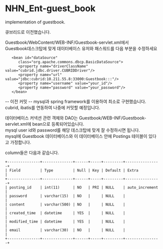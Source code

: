 NHN_Ent-guest_book
==================



implementation of guestbook.

큐브리드로 이전했습니다.

Guestbook/WebContent/WEB-INF/Guestbook-servlet.xml에서  
Guestbook데스크탑에 맞게 데이터베이스 유저와 패스워드를 다음 부분을 수정하세요

```
   <bean id="dataSource" 
      class="org.apache.commons.dbcp.BasicDataSource">
      <property name="driverClassName" value="cubrid.jdbc.driver.CUBRIDDriver"/>
      <property name="url" value="jdbc:cubrid:10.211.55.8:33000:Guestbook:::"/>
      <property name="username" value="your_id"/>
      <property name="password" value="your_password"/>
   </bean>
```
   

-- 이전 커밋 --
mysql과 spring framework를 이용하여 최소로 구현했습니다.  
cubrid, ibatis를 연동하여 나중에 커밋할 예정입니다.  

데이터베이스 커넥션 관련 객체와 DAO는 Guestbook/WEB-INF/Guestbook-servlet.xml에 bean으로 등록되어있습니다.  
mysql user id와 password를 해당 데스크탑에 맞게 잘 수정하시면 됩니다.  
mysql에 Guestbook 데이터베이스와 이 데이터베이스 안에 Postings 테이블이 있다고 가정합니다.  

column들은 다음과 같습니다.  
```
+---------------+--------------+------+-----+---------+----------------+  
| Field         | Type         | Null | Key | Default | Extra          |  
+---------------+--------------+------+-----+---------+----------------+  
| posting_id    | int(11)      | NO   | PRI | NULL    | auto_increment |  
| password      | varchar(15)  | NO   |     | NULL    |                |  
| content       | varchar(500) | NO   |     | NULL    |                |  
| created_time  | datetime     | YES  |     | NULL    |                |  
| modified_time | datetime     | YES  |     | NULL    |                |  
| email         | varchar(30)  | NO   |     | NULL    |                |  
+---------------+--------------+------+-----+---------+----------------+  
```